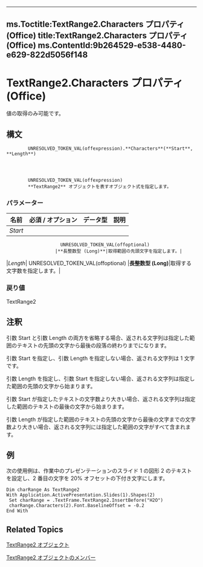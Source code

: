 

---
ms.Toctitle:TextRange2.Characters プロパティ (Office)
title:TextRange2.Characters プロパティ (Office)
ms.ContentId:9b264529-e538-4480-e629-822d5056f148
---
# TextRange2.Characters プロパティ (Office)




値の取得のみ可能です。

## 構文

            UNRESOLVED_TOKEN_VAL(offexpression).**Characters**(**Start**, **Length**)




            UNRESOLVED_TOKEN_VAL(offexpression)
            **TextRange2** オブジェクトを表すオブジェクト式を指定します。

### パラメーター

|**名前**|**必須 / オプション**|**データ型**|**説明**|
|---|---|---|---|
|*Start*|
                        UNRESOLVED_TOKEN_VAL(offoptional)
                      |**長整数型 (Long)**|取得範囲の先頭文字を指定します。|
|*Length*|
                        UNRESOLVED_TOKEN_VAL(offoptional)
                      |**長整数型 (Long)**|取得する文字数を指定します。|



### 戻り値
TextRange2





## 注釈
引数 Start と引数 Length の両方を省略する場合、返される文字列は指定した範囲のテキストの先頭の文字から最後の段落の終わりまでになります。





引数 Start を指定し、引数 Length を指定しない場合、返される文字列は 1 文字です。





引数 Length を指定し、引数 Start を指定しない場合、返される文字列は指定した範囲の先頭の文字から始まります。





引数 Start が指定したテキストの文字数より大きい場合、返される文字列は指定した範囲のテキストの最後の文字から始まります。





引数 Length が指定した範囲のテキストの先頭の文字から最後の文字までの文字数より大きい場合、返される文字列には指定した範囲の文字がすべて含まれます。





## 例
次の使用例は、作業中のプレゼンテーションのスライド 1 の図形 2 のテキストを設定し、2 番目の文字を 20% オフセットの下付き文字にします。

```sourcecode
Dim charRange As TextRange2 
With Application.ActivePresentation.Slides(1).Shapes(2) 
 Set charRange = .TextFrame.TextRange2.InsertBefore("H2O") 
 charRange.Characters(2).Font.BaselineOffset = -0.2 
End With 

```




## Related Topics

[TextRange2 オブジェクト](a6a59c9b-9b64-c1e2-2e98-a1f99025c877.md)

[TextRange2 オブジェクトのメンバー](26daffff-b9ef-fd94-f5b7-ed3a09840cb6.md)




